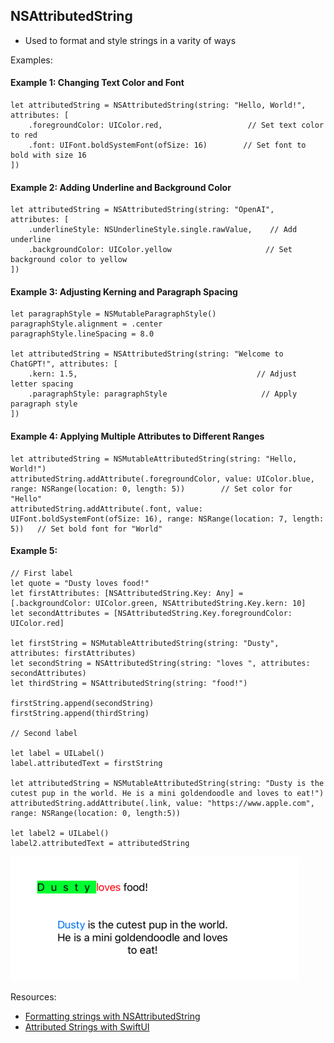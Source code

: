 ## NSAttributedString

- Used to format and style strings in a varity of ways

Examples:

#### Example 1: Changing Text Color and Font
```
let attributedString = NSAttributedString(string: "Hello, World!", attributes: [
    .foregroundColor: UIColor.red,                   // Set text color to red
    .font: UIFont.boldSystemFont(ofSize: 16)        // Set font to bold with size 16
])
```

#### Example 2: Adding Underline and Background Color
```
let attributedString = NSAttributedString(string: "OpenAI", attributes: [
    .underlineStyle: NSUnderlineStyle.single.rawValue,    // Add underline
    .backgroundColor: UIColor.yellow                     // Set background color to yellow
])
```

#### Example 3: Adjusting Kerning and Paragraph Spacing
```
let paragraphStyle = NSMutableParagraphStyle()
paragraphStyle.alignment = .center
paragraphStyle.lineSpacing = 8.0

let attributedString = NSAttributedString(string: "Welcome to ChatGPT!", attributes: [
    .kern: 1.5,                                        // Adjust letter spacing
    .paragraphStyle: paragraphStyle                     // Apply paragraph style
])
```

#### Example 4: Applying Multiple Attributes to Different Ranges

```
let attributedString = NSMutableAttributedString(string: "Hello, World!")
attributedString.addAttribute(.foregroundColor, value: UIColor.blue, range: NSRange(location: 0, length: 5))        // Set color for "Hello"
attributedString.addAttribute(.font, value: UIFont.boldSystemFont(ofSize: 16), range: NSRange(location: 7, length: 5))   // Set bold font for "World"
```

#### Example 5:
```
// First label
let quote = "Dusty loves food!"
let firstAttributes: [NSAttributedString.Key: Any] = [.backgroundColor: UIColor.green, NSAttributedString.Key.kern: 10]
let secondAttributes = [NSAttributedString.Key.foregroundColor: UIColor.red]

let firstString = NSMutableAttributedString(string: "Dusty", attributes: firstAttributes)
let secondString = NSAttributedString(string: "loves ", attributes: secondAttributes)
let thirdString = NSAttributedString(string: "food!")

firstString.append(secondString)
firstString.append(thirdString)

// Second label

let label = UILabel()
label.attributedText = firstString

let attributedString = NSMutableAttributedString(string: "Dusty is the cutest pup in the world. He is a mini goldendoodle and loves to eat!")
attributedString.addAttribute(.link, value: "https://www.apple.com", range: NSRange(location: 0, length:5))

let label2 = UILabel()
label2.attributedText = attributedString
```

<img src="https://github.com/cs4372/ios-study-guide/blob/master/basics/NSAttributedString/NSAttributedString.png" />

Resources:
- [Formatting strings with NSAttributedString](https://www.hackingwithswift.com/read/24/4/formatting-strings-with-nsattributedstring)
- [Attributed Strings with SwiftUI](https://swiftui-lab.com/attributed-strings-with-swiftui/)
